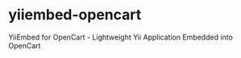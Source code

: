 yiiembed-opencart
=================

YiiEmbed for OpenCart - Lightweight Yii Application Embedded into OpenCart
